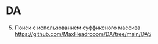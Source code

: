 # DA

5. Поиск с использованием суффиксного массива https://github.com/MaxHeadrooom/DA/tree/main/DA5
